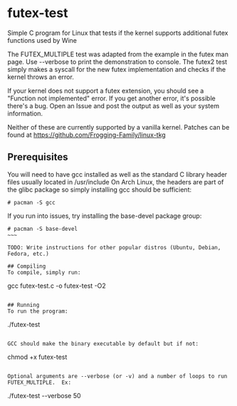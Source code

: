 # futex-test
Simple C program for Linux that tests if the kernel supports additional futex functions used by Wine

The FUTEX_MULTIPLE test was adapted from the example in the futex man page. Use --verbose to print the demonstration to console.
The futex2 test simply makes a syscall for the new futex implementation and checks if the kernel throws an error.

If your kernel does not support a futex extension, you should see a "Function not implemented" error.
If you get another error, it's possible there's a bug. Open an Issue and post the output as well as your system information.

Neither of these are currently supported by a vanilla kernel.  Patches can be found at https://github.com/Frogging-Family/linux-tkg

## Prerequisites
You will need to have gcc installed as well as the standard C library header files usually located in /usr/include
On Arch Linux, the headers are part of the glibc package so simply installing gcc should be sufficient:

```
# pacman -S gcc
```

If you run into issues, try installing the base-devel package group:

```
# pacman -S base-devel
~~~

TODO: Write instructions for other popular distros (Ubuntu, Debian, Fedora, etc.)

## Compiling
To compile, simply run:

```
gcc futex-test.c -o futex-test -O2
```

## Running
To run the program:

```
./futex-test
```

GCC should make the binary executable by default but if not:

```
chmod +x futex-test
```

Optional arguments are --verbose (or -v) and a number of loops to run FUTEX_MULTIPLE.  Ex:

```
./futex-test --verbose 50
```
